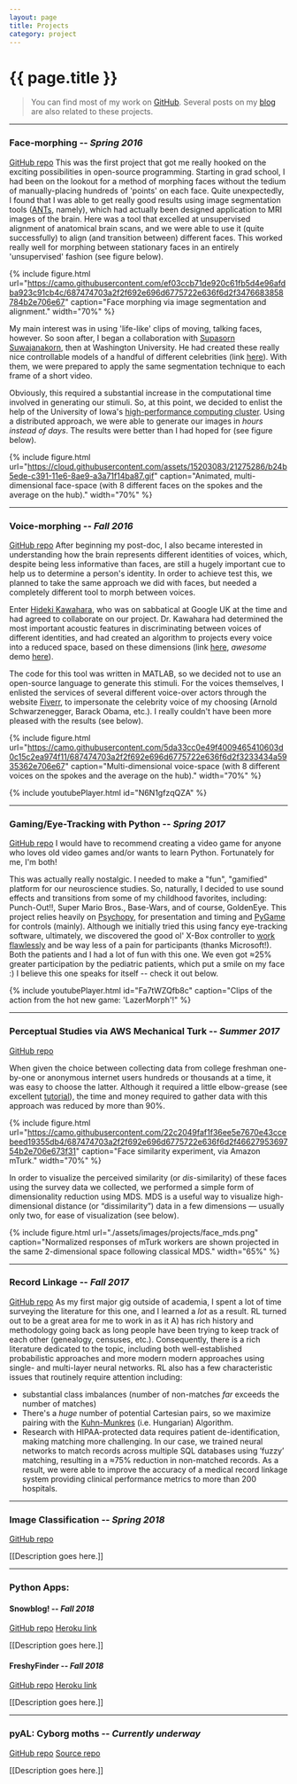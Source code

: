 ```yaml
---
layout: page
title: Projects
category: project
---
```


<h1 class="title">{{ page.title }}</h1>

<section class="list">

</section>

> You can find most of my work on [GitHub](https://github.com/meccaLeccaHi). Several posts on my [blog](blog/) are also related to these projects.
---

### Face-morphing -- ***Spring 2016***
[GitHub repo](https://github.com/meccaLeccaHi/face_morphing)
This was the first project that got me really hooked on the exciting possibilities in open-source programming.
Starting in grad school, I had been on the lookout for a method of morphing faces without the tedium of manually-placing hundreds of 'points' on each face.
Quite unexpectedly, I found that I was able to get really good results using image segmentation tools ([ANTs](http://stnava.github.io/ANTs/), namely), which had actually been designed application to MRI images of the brain. Here was a tool that excelled at unsupervised alignment of anatomical brain scans, and we were able to use it (quite successfully) to align (and transition between) different faces. This worked really well for morphing between stationary faces in an entirely 'unsupervised' fashion (see figure below).

{% include figure.html url="https://camo.githubusercontent.com/ef03ccb71de920c61fb5d4e96afdba923c91cb4c/687474703a2f2f692e696d6775722e636f6d2f3476683858784b2e706e67" caption="Face morphing via image segmentation and alignment." width="70%" %}

My main interest was in using 'life-like' clips of moving, talking faces, however. So soon after, I began a collaboration with [Supasorn Suwajanakorn](http://www.supasorn.com//), then at Washington University. He had created these really nice controllable models of a handful of different celebrities (link [here](http://grail.cs.washington.edu/projects/3DPersona/)). With them, we were prepared to apply the same segmentation technique to each frame of a short video.

Obviously, this required a substantial increase in the computational time involved in generating our stimuli. So, at this point, we decided to enlist the help of the University of Iowa's [high-performance computing cluster](https://hpc.uiowa.edu/). Using a distributed approach, we were able to generate our images in *hours instead of days*. The results were better than I had hoped for (see figure below).

{% include figure.html url="https://cloud.githubusercontent.com/assets/15203083/21275286/b24b5ede-c391-11e6-8ae9-a3a71f14ba87.gif" caption="Animated, multi-dimensional face-space (with 8 different faces on the spokes and the average on the hub)." width="70%" %}

---

### Voice-morphing -- ***Fall 2016***
[GitHub repo](https://github.com/meccaLeccaHi/voice_morphing)
After beginning my post-doc, I also became interested in understanding how the brain represents different identities of voices, which, despite being less informative than faces, are still a hugely important cue to help us to determine a person's identity.
In order to achieve test this, we planned to take the same approach we did with faces, but needed a completely different tool to morph between voices.

Enter [Hideki Kawahara](http://www.wakayama-u.ac.jp/~kawahara/index-e.html), who was on sabbatical at Google UK at the time and had agreed to collaborate on our project.
Dr. Kawahara had determined the most important acoustic features in discriminating between voices of different identities, and had created an algorithm to projects every voice into a reduced space, based on these dimensions (link [here](http://www.wakayama-u.ac.jp/~kawahara/STRAIGHTadv/index_e.html), *awesome* demo [here](https://youtu.be/vxiOu1HwQ-k?t=16)).

The code for this tool was written in MATLAB, so we decided not to use an open-source language to generate this stimuli. For the voices themselves, I enlisted the services of several different voice-over actors through the website [Fiverr](https://www.fiverr.com/), to impersonate the celebrity voice of my choosing (Arnold Schwarzenegger, Barack Obama, etc.). I really couldn't have been more pleased with the results (see below).

{% include figure.html url="https://camo.githubusercontent.com/5da33cc0e49f4009465410603d0c15c2ea974f11/687474703a2f2f692e696d6775722e636f6d2f3233434a5935362e706e67" caption="Multi-dimensional voice-space (with 8 different voices on the spokes and the average on the hub)." width="70%" %}

{% include youtubePlayer.html id="N6N1gfzqQZA" %}

---

### Gaming/Eye-Tracking with Python -- ***Spring 2017***
[GitHub repo](https://github.com/meccaLeccaHi/py_stimuli)
I would have to recommend creating a video game for anyone who loves old video games and/or wants to learn Python. Fortunately for me, I'm both!

This was actually really nostalgic. I needed to make a "fun", "gamified" platform for our neuroscience studies. So, naturally, I decided to use sound effects and transitions from some of my childhood favorites, including: Punch-Out!!, Super Mario Bros., Base-Wars, and of course, GoldenEye.
This project relies heavily on [Psychopy](http://www.psychopy.org/), for presentation and timing and [PyGame](http://www.pygame.org/) for controls (mainly). Although we initially tried this using fancy eye-tracking software, ultimately, we discovered the good ol' X-Box controller to [work flawlessly](https://github.com/FRC4564/Xbox) and be way less of a pain for participants (thanks Microsoft!). Both the patients and I had a lot of fun with this one. We even got ≈25% greater participation by the pediatric patients, which put a smile on my face :) I believe this one speaks for itself -- check it out below.

{% include youtubePlayer.html id="Fa7tWZQfb8c" caption="Clips of the action from the hot new game: 'LazerMorph'!" %}

---

### Perceptual Studies via AWS Mechanical Turk -- ***Summer 2017***
[GitHub repo](https://github.com/meccaLeccaHi/mech_turk)

When given the choice between collecting data from college freshman one-by-one or anonymous internet users hundreds or thousands at a time, it was easy to choose the latter. Although it required a little elbow-grease (see excellent [tutorial](https://bradylab.ucsd.edu/ttt/)), the time and money required to gather data with this approach was reduced by more than 90%.

{% include figure.html url="https://camo.githubusercontent.com/22c2049faf1f36ee5e7670e43ccebeed19355db4/687474703a2f2f692e696d6775722e636f6d2f4662795369754b2e706e673f31" caption="Face similarity experiment, via Amazon mTurk." width="70%" %}

In order to visualize the perceived similarity (or *dis*-similarity) of these faces using the survey data we collected, we performed a simple form of dimensionality reduction using MDS. MDS is a useful way to visualize high-dimensional distance (or “dissimilarity”) data in a few dimensions — usually only two, for ease of visualization (see below).

{% include figure.html url="./assets/images/projects/face_mds.png" caption="Normalized responses of mTurk workers are shown projected in the same 2-dimensional space following classical MDS." width="65%" %}

---

### Record Linkage -- ***Fall 2017***
[GitHub repo](https://github.com/meccaLeccaHi/record_linkage)
As my first major gig outside of academia, I spent a lot of time surveying the literature for this one, and I learned a *lot* as a result. RL turned out to be a great area for me to work in as it A) has rich history and methodology going back as long people have been trying to keep track of each other (genealogy, censuses, etc.). Consequently, there is a rich literature dedicated to the topic, including both well-established probabilistic approaches and more modern modern approaches using single- and multi-layer neural networks. RL also has a few characteristic issues that routinely require attention including:
- substantial class imbalances (number of non-matches *far* exceeds the number of matches)
- There's a *huge* number of potential Cartesian pairs, so we maximize pairing with the [Kuhn-Munkres](https://pypi.python.org/pypi/munkres/) (i.e. Hungarian) Algorithm.
- Research with HIPAA-protected data requires patient de-identification, making matching more challenging.
In our case, we trained neural networks to match records across multiple SQL databases using ’fuzzy’ matching, resulting in a ≈75% reduction in non-matched records. As a result, we were able to improve the accuracy of a medical record linkage system providing clinical performance metrics to more than 200 hospitals.

---

### Image Classification -- ***Spring 2018***
[GitHub repo](https://github.com/meccaLeccaHi/fed_detect)

[[Description goes here.]]

---

### Python Apps:
#### Snowblog! -- ***Fall 2018***
[GitHub repo](https://github.com/meccaLeccaHi/snowblog)
[Heroku link](https://snowblogg.herokuapp.com/index)

[[Description goes here.]]


#### FreshyFinder -- ***Fall 2018***
[GitHub repo](https://github.com/meccaLeccaHi/snow_scraper)
[Heroku link](https://snowscraper.herokuapp.com/)

[[Description goes here.]]


---

### pyAL: Cyborg moths  -- ***Currently underway***
[GitHub repo](https://github.com/meccaLeccaHi/pyAL)
[Source repo](https://github.com/charlesDelahunt/PuttingABugInML)

[[Description goes here.]]
